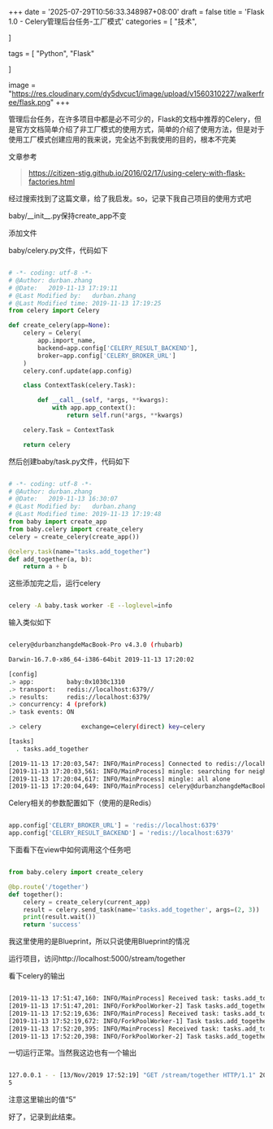 +++
date = '2025-07-29T10:56:33.348987+08:00'
draft = false
title = 'Flask 1.0 - Celery管理后台任务-工厂模式'
categories = [
    "技术",

]

tags = [
    "Python",
    "Flask"

]

image = "https://res.cloudinary.com/dy5dvcuc1/image/upload/v1560310227/walkerfree/flask.png"
+++

管理后台任务，在许多项目中都是必不可少的，Flask的文档中推荐的Celery，但是官方文档简单介绍了非工厂模式的使用方式，简单的介绍了使用方法，但是对于使用工厂模式创建应用的我来说，完全达不到我使用的目的，根本不完美

文章参考

> https://citizen-stig.github.io/2016/02/17/using-celery-with-flask-factories.html

经过搜索找到了这篇文章，给了我启发。so，记录下我自己项目的使用方式吧

baby/\_\_init\_\_.py保持create\_app不变

添加文件

baby/celery.py文件，代码如下

```python

# -*- coding: utf-8 -*-
# @Author: durban.zhang
# @Date:   2019-11-13 17:19:11
# @Last Modified by:   durban.zhang
# @Last Modified time: 2019-11-13 17:19:25
from celery import Celery

def create_celery(app=None):
    celery = Celery(
        app.import_name,
        backend=app.config['CELERY_RESULT_BACKEND'],
        broker=app.config['CELERY_BROKER_URL']
    )
    celery.conf.update(app.config)

    class ContextTask(celery.Task):

        def __call__(self, *args, **kwargs):
            with app.app_context():
                return self.run(*args, **kwargs)

    celery.Task = ContextTask

    return celery

```

然后创建baby/task.py文件，代码如下

```python

# -*- coding: utf-8 -*-
# @Author: durban.zhang
# @Date:   2019-11-13 16:30:07
# @Last Modified by:   durban.zhang
# @Last Modified time: 2019-11-13 17:19:48
from baby import create_app
from baby.celery import create_celery
celery = create_celery(create_app())

@celery.task(name="tasks.add_together")
def add_together(a, b):
    return a + b

```

这些添加完之后，运行celery

```bash

celery -A baby.task worker -E --loglevel=info
```

输入类似如下

```bash

celery@durbanzhangdeMacBook-Pro v4.3.0 (rhubarb)

Darwin-16.7.0-x86_64-i386-64bit 2019-11-13 17:20:02

[config]
.> app:         baby:0x1030c1310
.> transport:   redis://localhost:6379//
.> results:     redis://localhost:6379/
.> concurrency: 4 (prefork)
.> task events: ON

.> celery           exchange=celery(direct) key=celery

[tasks]
  . tasks.add_together

[2019-11-13 17:20:03,547: INFO/MainProcess] Connected to redis://localhost:6379//
[2019-11-13 17:20:03,561: INFO/MainProcess] mingle: searching for neighbors
[2019-11-13 17:20:04,617: INFO/MainProcess] mingle: all alone
[2019-11-13 17:20:04,649: INFO/MainProcess] celery@durbanzhangdeMacBook-Pro ready.
```

Celery相关的参数配置如下（使用的是Redis）

```py

app.config['CELERY_BROKER_URL'] = 'redis://localhost:6379'
app.config['CELERY_RESULT_BACKEND'] = 'redis://localhost:6379'
```

下面看下在view中如何调用这个任务吧

```py

from baby.celery import create_celery

@bp.route('/together')
def together():
    celery = create_celery(current_app)
    result = celery.send_task(name='tasks.add_together', args=(2, 3))
    print(result.wait())
    return 'success'
```

我这里使用的是Blueprint，所以只说使用Blueprint的情况

运行项目，访问http://localhost:5000/stream/together

看下celery的输出

```bash

[2019-11-13 17:51:47,160: INFO/MainProcess] Received task: tasks.add_together[b37ca0cc-1fa3-4182-9ca8-3404aafc6ad3]
[2019-11-13 17:51:47,201: INFO/ForkPoolWorker-2] Task tasks.add_together[b37ca0cc-1fa3-4182-9ca8-3404aafc6ad3] succeeded in 0.0225263449999602s: 5
[2019-11-13 17:52:19,636: INFO/MainProcess] Received task: tasks.add_together[223f1ead-cbf4-46c3-b5fc-18f362d9a3b5]
[2019-11-13 17:52:19,672: INFO/ForkPoolWorker-1] Task tasks.add_together[223f1ead-cbf4-46c3-b5fc-18f362d9a3b5] succeeded in 0.01702427300006093s: 5
[2019-11-13 17:52:20,395: INFO/MainProcess] Received task: tasks.add_together[87b47fde-daae-4a9a-940a-3d038577af0d]
[2019-11-13 17:52:20,398: INFO/ForkPoolWorker-2] Task tasks.add_together[87b47fde-daae-4a9a-940a-3d038577af0d] succeeded in 0.0009092729999338189s: 5
```

一切运行正常。当然我这边也有一个输出

```bash

127.0.0.1 - - [13/Nov/2019 17:52:19] "GET /stream/together HTTP/1.1" 200 160 0.212275
5
```

注意这里输出的值“5”

好了，记录到此结束。

